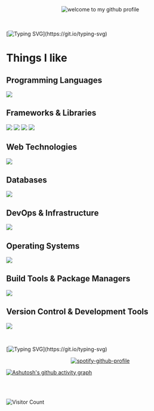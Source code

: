 <div align="center">
	<img src="https://github.com/sindresorhus/sindresorhus/blob/main/welcome-header.gif" alt="welcome to my github profile">
	<br>
	<br>
</div> 
 
<br>

[![Typing SVG](https://readme-typing-svg.herokuapp.com/?color=A491DF&size=35&center=true&vCenter=true&width=1000&lines=My+name+is+Anthony+Secon+Duarte;)](https://git.io/typing-svg)

# Things I like

## Programming Languages
<p>
  <img src="https://skillicons.dev/icons?i=java,js,php,cs,rust&theme=dark" />
</p>

## Frameworks & Libraries
<p>
  <img src="https://skillicons.dev/icons?i=spring&theme=dark" />
  <img src="https://img.shields.io/badge/Spring_Boot-6DB33F?style=for-the-badge&logo=spring-boot&logoColor=white" />
  <img src="https://img.shields.io/badge/Thymeleaf-005F0F?style=for-the-badge&logo=thymeleaf&logoColor=white" />
  <img src="https://img.shields.io/badge/Mockito-25A162?style=for-the-badge&logo=mockito&logoColor=white" />
</p>

## Web Technologies
<p>
  <img src="https://skillicons.dev/icons?i=html,css&theme=dark" />
</p>

## Databases
<p>
  <img src="https://skillicons.dev/icons?i=mysql,postgres&theme=dark" />
</p>

## DevOps & Infrastructure
<p>
  <img src="https://skillicons.dev/icons?i=docker,kubernetes&theme=dark" />
</p>

## Operating Systems
<p>
  <img src="https://skillicons.dev/icons?i=arch,linux&theme=dark" />
</p>

## Build Tools & Package Managers
<p>
  <img src="https://skillicons.dev/icons?i=maven,npm&theme=dark" />
</p>

## Version Control & Development Tools
<p>
  <img src="https://skillicons.dev/icons?i=git,github&theme=dark" />
</p>
<br>

[![Typing SVG](https://readme-typing-svg.herokuapp.com/?color=A491DF&size=25&center=true&vCenter=true&width=1000&lines=I+really+like+music;)](https://git.io/typing-svg)

<p align="center">
  <a href="https://github.com/kittinan/spotify-github-profile">
    <img src="https://spotify-github-profile.kittinanx.com/api/view?uid=6mpsxakhgh8v4cfs5pmysik1n&cover_image=true&theme=default&show_offline=false&background_color=121212&interchange=false" alt="spotify-github-profile">
  </a>
</p>

[![Ashutosh's github activity graph](https://github-readme-activity-graph.vercel.app/graph?username=SD-W1972&bg_color=00000&color=A491DF&line=3452B2&point=3761E8&area=true&hide_border=true)](https://github.com/ashutosh00710/github-readme-activity-graph)




<br>
<br>


![Visitor Count](https://profile-counter.glitch.me/SD-W1972/count.svg)

